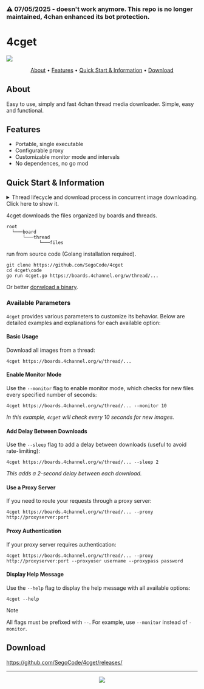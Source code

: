 ### ⚠️ 07/05/2025 - doesn't work anymore. This repo is no longer maintained, 4chan enhanced its bot protection. ###

# 4cget
<img  src="https://raw.githubusercontent.com/SegoCode/4cget/main/media/demo1.3.gif">

<p align="center">
  <a href="#about">About</a> •
  <a href="#features">Features</a> •
  <a href="#quick-start--information">Quick Start & Information</a> •
  <a href="#download">Download</a> 
</p>

## About
Easy to use, simply and fast 4chan thread media downloader. Simple, easy and functional.

## Features

- Portable, single executable
- Configurable proxy
- Customizable monitor mode and intervals
- No dependences, no go mod

## Quick Start & Information

<details>
  <summary>Thread lifecycle and download process in concurrent image downloading. Click here to show it.</summary> 
  <p align="center"><img src="https://raw.githubusercontent.com/SegoCode/4cget/main/media/diagram.png"></p>
</details>

4cget downloads the files organized by boards and threads.

```shell
root
  └───board
      └───thread
            └───files
```

run from source code (Golang installation required).

```shell
git clone https://github.com/SegoCode/4cget
cd 4cget\code
go run 4cget.go https://boards.4channel.org/w/thread/...
```
Or better [donwload a binary](https://github.com/SegoCode/4cget/releases).

### Available Parameters

`4cget` provides various parameters to customize its behavior. Below are detailed examples and explanations for each available option:

#### Basic Usage

Download all images from a thread:

```shell
4cget https://boards.4channel.org/w/thread/...
```

#### Enable Monitor Mode

Use the `--monitor` flag to enable monitor mode, which checks for new files every specified number of seconds:

```shell
4cget https://boards.4channel.org/w/thread/... --monitor 10
```

*In this example, `4cget` will check every 10 seconds for new images.*

####  Add Delay Between Downloads

Use the `--sleep` flag to add a delay between downloads (useful to avoid rate-limiting):

```shell
4cget https://boards.4channel.org/w/thread/... --sleep 2
```

*This adds a 2-second delay between each download.*

#### Use a Proxy Server

If you need to route your requests through a proxy server:

```shell
4cget https://boards.4channel.org/w/thread/... --proxy http://proxyserver:port
```

#### Proxy Authentication

If your proxy server requires authentication:

```shell
4cget https://boards.4channel.org/w/thread/... --proxy http://proxyserver:port --proxyuser username --proxypass password
```

#### Display Help Message

Use the `--help` flag to display the help message with all available options:

```shell
4cget --help
```

> [!NOTE]
> All flags must be prefixed with `--`. For example, use `--monitor` instead of `-monitor`.


## Download

https://github.com/SegoCode/4cget/releases/

---
<p align="center"><a href="https://github.com/SegoCode/4cget/graphs/contributors">
  <img src="https://contrib.rocks/image?repo=SegoCode/4cget" />
</a></p>
